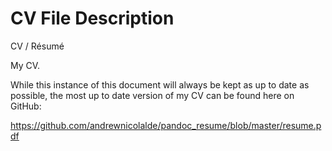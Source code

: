 # CV File Description
CV / Résumé

My CV.

While this instance of this document will always be kept as up to date as possible,
the most up to date version of my CV can be found here on GitHub:

https://github.com/andrewnicolalde/pandoc_resume/blob/master/resume.pdf

